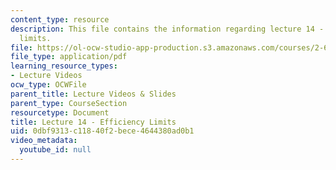 ```yaml
---
content_type: resource
description: This file contains the information regarding lecture 14 - efficiency
  limits.
file: https://ol-ocw-studio-app-production.s3.amazonaws.com/courses/2-627-fundamentals-of-photovoltaics-fall-2013/0dbf9313c11840f2bece4644380ad0b1_MIT2_627F13_lec14.pdf
file_type: application/pdf
learning_resource_types:
- Lecture Videos
ocw_type: OCWFile
parent_title: Lecture Videos & Slides
parent_type: CourseSection
resourcetype: Document
title: Lecture 14 - Efficiency Limits
uid: 0dbf9313-c118-40f2-bece-4644380ad0b1
video_metadata:
  youtube_id: null
---
```

